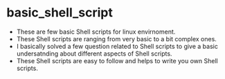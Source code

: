 # basic_shell_script

- These are few basic Shell scripts for linux envirnoment.
- These Shell scripts are ranging from very basic to a bit complex ones.
- I basically solved a few question related to Shell scripts to give a basic undersatnding about different aspects of Shell scripts.
- These Shell scripts are easy to follow and helps to write you own Shell scripts.
